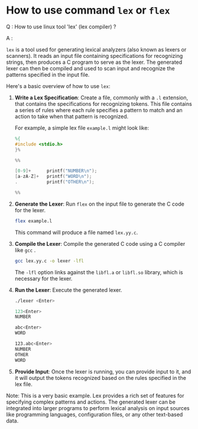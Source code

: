 # How to use command `lex` or `flex`

Q : How to use linux tool 'lex' (lex compiler) ?

A : 

`lex` is a tool used for generating lexical analyzers (also known as lexers or scanners). It reads an input file containing specifications for recognizing strings, then produces a C program to serve as the lexer. The generated lexer can then be compiled and used to scan input and recognize the patterns specified in the input file.

Here's a basic overview of how to use `lex`:

1. **Write a Lex Specification**: Create a file, commonly with a `.l` extension, that contains the specifications for recognizing tokens. This file contains a series of rules where each rule specifies a pattern to match and an action to take when that pattern is recognized.

    For example, a simple lex file `example.l` might look like:
    ```lex
    %{
    #include <stdio.h>
    }%

    %%

    [0-9]+      printf("NUMBER\n");
    [a-zA-Z]+   printf("WORD\n");
    .           printf("OTHER\n");

    %%

    ```

2. **Generate the Lexer**: Run `flex` on the input file to generate the C code for the lexer.
    ```bash
    flex example.l
    ```
    This command will produce a file named `lex.yy.c`.

3. **Compile the Lexer**: Compile the generated C code using a C compiler like `gcc` .   
    ```bash
    gcc lex.yy.c -o lexer -lfl
    ```
    The `-lfl` option links against the `libfl.a` or `libfl.so` library, which is necessary for the lexer.

4. **Run the Lexer**: Execute the generated lexer.
    ```bash
    ./lexer <Enter>

    123<Enter>
    NUMBER 

    abc<Enter>
    WORD

    123.abc<Enter>
    NUMBER
    OTHER
    WORD

    ```

5. **Provide Input**: Once the lexer is running, you can provide input to it, and it will output the tokens recognized based on the rules specified in the lex file.

Note: This is a very basic example. Lex provides a rich set of features for specifying complex patterns and actions. The generated lexer can be integrated into larger programs to perform lexical analysis on input sources like programming languages, configuration files, or any other text-based data.
